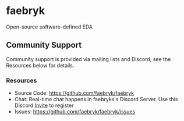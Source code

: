 # faebryk

Open-source software-defined EDA

## Community Support
Community support is provided via mailing lists and Discord; see the Resources below for details.

### Resources
- Source Code: https://github.com/faebryk/faebryk
- Chat: Real-time chat happens in faebryks's Discord Server. Use this Discord [Invite](https://discord.gg/Sekvbrej8j) to register
- Issues: https://github.com/faebryk/faebryk/issues
